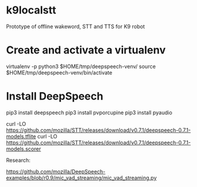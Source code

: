 # k9localstt
Prototype of offline wakeword, STT and TTS for K9 robot



# Create and activate a virtualenv
virtualenv -p python3 $HOME/tmp/deepspeech-venv/
source $HOME/tmp/deepspeech-venv/bin/activate

# Install DeepSpeech
pip3 install deepspeech
pip3 install pvporcupine
pip3 install pyaudio

curl -LO https://github.com/mozilla/STT/releases/download/v0.7.1/deepspeech-0.7.1-models.tflite
curl -LO https://github.com/mozilla/STT/releases/download/v0.7.1/deepspeech-0.7.1-models.scorer

Research:

https://github.com/mozilla/DeepSpeech-examples/blob/r0.9/mic_vad_streaming/mic_vad_streaming.py
